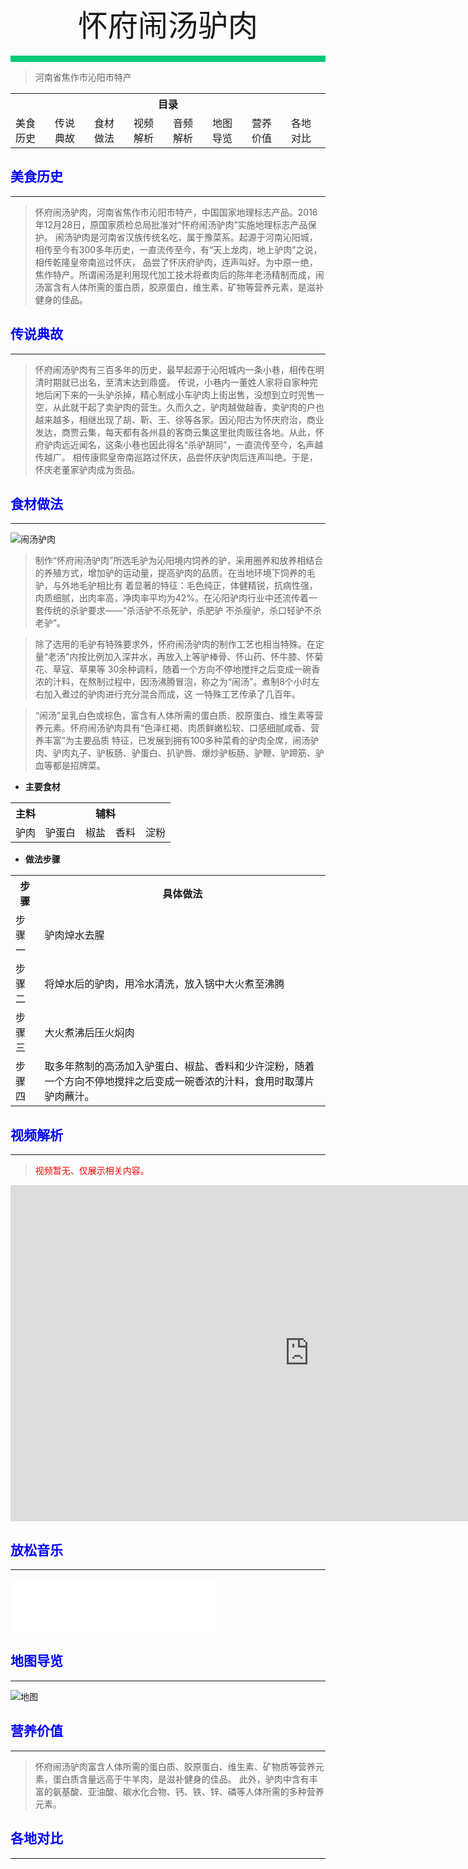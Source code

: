 <div align="center">
    <font face="黑体" size="8">怀府闹汤驴肉</font>
</div></br>
<div style="background-color: #00CA79;height: 10px"></div>

>河南省焦作市沁阳市特产

<table style="border:none;">
    <tr>
        <th colspan="8"style="border:none;width: 850px">
            目录
        </th>
    </tr>
    <tr style="width: 500px; border:none;">
        <td style="border:none">
        美食历史
        </td>
        <td style="border:none">
        传说典故
        </td>
        <td style="border:none">
        食材做法
        </td>
        <td style="border:none">
        视频解析
        </td>
        <td style="border:none">
        音频解析
        </td>
        <td style="border:none">
        地图导览
        </td>
        <td style="border:none">
        营养价值
        </td>
        <td style="border:none">
        各地对比
        </td>
    </tr>
</table>

## <font color="blue">美食历史</font>

---

>怀府闹汤驴肉，河南省焦作市沁阳市特产，中国国家地理标志产品。2016年12月28日，原国家质检总局批准对“怀府闹汤驴肉”实施地理标志产品保护。
闹汤驴肉是河南省汉族传统名吃，属于豫菜系。起源于河南沁阳城，相传至今有300多年历史，一直流传至今，有“天上龙肉，地上驴肉”之说，相传乾隆皇帝南巡过怀庆，
品尝了怀庆府驴肉，连声叫好。为中原一绝，焦作特产。所谓闹汤是利用现代加工技术将煮肉后的陈年老汤精制而成，闹汤富含有人体所需的蛋白质，胶原蛋白，维生素，矿物等营养元素，是滋补健身的佳品。
## <font color="blue">传说典故</font>

---
>怀府闹汤驴肉有三百多年的历史，最早起源于沁阳城内一条小巷，相传在明清时期就已出名，至清末达到鼎盛。
传说，小巷内一董姓人家将自家种完地后闲下来的一头驴杀掉，精心制成小车驴肉上街出售，没想到立时兜售一空，从此就干起了卖驴肉的营生。久而久之，驴肉越做越香，卖驴肉的户也越来越多，相继出现了胡、靳、王、徐等各家。因沁阳古为怀庆府治，商业发达，商贾云集，每天都有各州县的客商云集这里批肉贩往各地。从此，怀府驴肉远近闻名，这条小巷也因此得名“杀驴胡同”，一直流传至今，名声越传越广。
相传康熙皇帝南巡路过怀庆，品尝怀庆驴肉后连声叫绝。于是，怀庆老董家驴肉成为贡品。

## <font color="blue">食材做法</font>

---
![闹汤驴肉](../../img/闹汤驴肉.png)

>制作“怀府闹汤驴肉”所选毛驴为沁阳境内饲养的驴，采用圈养和放养相结合的养殖方式，增加驴的运动量，提高驴肉的品质。在当地环境下饲养的毛驴，与外地毛驴相比有
着显著的特征：毛色纯正，体健精锐，抗病性强，肉质细腻，出肉率高，净肉率平均为42%。在沁阳驴肉行业中还流传着一套传统的杀驴要求——“杀活驴不杀死驴，杀肥驴
不杀瘦驴，杀口轻驴不杀老驴”。

>除了选用的毛驴有特殊要求外，怀府闹汤驴肉的制作工艺也相当特殊。在定量“老汤”内按比例加入深井水，再放入上等驴棒骨、怀山药、怀牛膝、怀菊花、草寇、草果等
30余种调料，随着一个方向不停地搅拌之后变成一碗香浓的汁料，在熬制过程中，因汤沸腾冒泡，称之为“闹汤”。煮制8个小时左右加入煮过的驴肉进行充分混合而成，这
一特殊工艺传承了几百年。

>“闹汤”呈乳白色或棕色，富含有人体所需的蛋白质、胶原蛋白、维生素等营养元素。怀府闹汤驴肉具有“色泽红褐、肉质鲜嫩松软、口感细腻咸香、营养丰富”为主要品质
特征，已发展到拥有100多种菜肴的驴肉全席，闹汤驴肉、驴肉丸子、驴板肠、驴蛋白、扒驴唇、爆炒驴板肠、驴鞭、驴蹄筋、驴血等都是招牌菜。

- **主要食材**

<table>
    <tr>
        <th>主料</th>
        <th colspan="4">辅料</th>
    </tr>
    <tr>
        <td>驴肉</td>
        <td>驴蛋白</td>
        <td>椒盐</td>
        <td>香料</td>
        <td>淀粉</td>
    </tr>
</table>

- **做法步骤**

<table>
    <tr>
        <th>步骤</th>
        <th>具体做法</th>
    </tr>
    <tr>
        <td>步骤一</td>
        <td>驴肉焯水去腥</td>
    </tr>
    <tr>
        <td>步骤二</td>
        <td>将焯水后的驴肉，用冷水清洗，放入锅中大火煮至沸腾</td>
    </tr>
    <tr>
        <td>步骤三</td>
        <td>大火煮沸后压火焖肉</td>
    </tr>
    <tr>
        <td>步骤四</td>
        <td>取多年熬制的高汤加入驴蛋白、椒盐、香料和少许淀粉，随着一个方向不停地搅拌之后变成一碗香浓的汁料，食用时取薄片驴肉蘸汁。</td>
    </tr>
</table>

## <font color="blue">视频解析</font>

---
> <font color='red'>视频暂无、仅展示相关内容。</font>

<iframe width="956" height="538" src="https://www.youtube.com/embed/7VBcXZ2tAmI" title="河南驴肉汤泡大饼，20元一碗，一锅能盛700碗！喝起来过瘾" frameborder="0" allow="accelerometer; autoplay; clipboard-write; encrypted-media; gyroscope; picture-in-picture; web-share" allowfullscreen></iframe>

## <font color="blue">放松音乐</font>

---

<iframe frameborder="no" border="0" marginwidth="0" marginheight="0" width=330 height=86 src="//music.163.com/outchain/player?type=2&id=30413344&auto=1&height=66"></iframe>

## <font color="blue">地图导览</font>

---

![地图](https://www.google.com.hk/search?newwindow=1&tbs=lf:1,lf_ui:9&tbm=lcl&q=%E6%80%80%E5%BA%9C%E9%97%B9%E6%B1%A4%E9%A9%B4%E8%82%89&rflfq=1&num=10&ved=2ahUKEwiqya_smvv9AhUMJTQIHesPB1IQtgN6BAgQEAU)

## <font color="blue">营养价值</font>

---

>怀府闹汤驴肉富含人体所需的蛋白质、胶原蛋白、维生素、矿物质等营养元素，蛋白质含量远高于牛羊肉，是滋补健身的佳品。 此外，驴肉中含有丰富的氨基酸、亚油酸、碳水化合物、钙、铁、锌、磷等人体所需的多种营养元素。

## <font color="blue">各地对比</font>

---




<br>
<br>
<br>
<br>
<br>